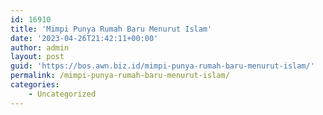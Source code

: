 ```yaml
---
id: 16910
title: 'Mimpi Punya Rumah Baru Menurut Islam'
date: '2023-04-26T21:42:11+00:00'
author: admin
layout: post
guid: 'https://bos.awn.biz.id/mimpi-punya-rumah-baru-menurut-islam/'
permalink: /mimpi-punya-rumah-baru-menurut-islam/
categories:
    - Uncategorized
---
```


